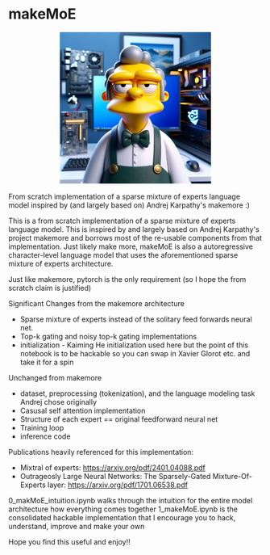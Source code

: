 # makeMoE

<div align="center">
    <img src="images/makemoelogo.png" width="300"/>
</div>


From scratch implementation of a sparse mixture of experts language model inspired by (and largely based on) Andrej Karpathy's makemore :)

This is a from scratch implementation of a sparse mixture of experts language model. This is inspired by and largely based on Andrej Karpathy's project makemore and borrows most of the re-usable components from that implementation. Just likely make more, makeMoE is also a autoregressive character-level language model that uses the aforementioned sparse mixture of experts architecture. 

Just like makemore, pytorch is the only requirement (so I hope the from scratch claim is justified)

Significant Changes from the makemore architecture

- Sparse mixture of experts instead of the solitary feed forwards neural net. 
- Top-k gating and noisy top-k gating implementations
- initialization - Kaiming He initialization used here but the point of this notebook is to be hackable so you can swap in Xavier Glorot etc. and take it for a spin

Unchanged from makemore
- dataset, preprocessing (tokenization), and the language modeling task Andrej chose originally 
- Casusal self attention implementation 
- Structure of each expert == original feedforward neural net
- Training loop
- inference code

Publications heavily referenced for this implementation: 
- Mixtral of experts: https://arxiv.org/pdf/2401.04088.pdf
- Outrageosly Large Neural Networks: The Sparsely-Gated Mixture-Of-Experts layer: https://arxiv.org/pdf/1701.06538.pdf

0_makMoE_intuition.ipynb walks through the intuition for the entire model architecture how everything comes together
1_makeMoE.ipynb is the consolidated hackable implementation that I encourage you to hack, understand, improve and make your own

Hope you find this useful and enjoy!!
